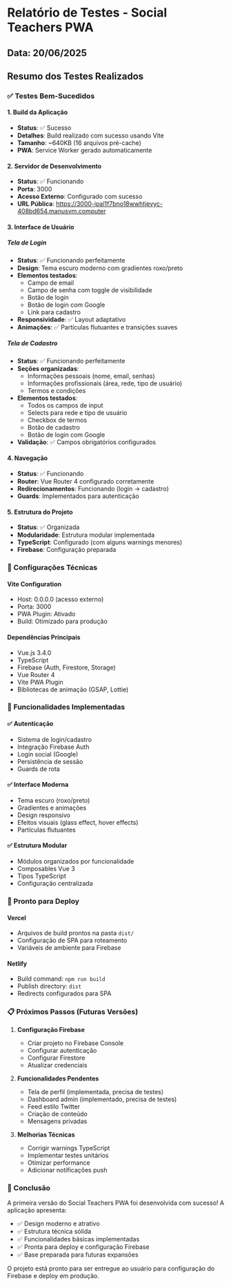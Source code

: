# Relatório de Testes - Social Teachers PWA

## Data: 20/06/2025

## Resumo dos Testes Realizados

### ✅ Testes Bem-Sucedidos

#### 1. Build da Aplicação
- **Status**: ✅ Sucesso
- **Detalhes**: Build realizado com sucesso usando Vite
- **Tamanho**: ~640KB (16 arquivos pré-cache)
- **PWA**: Service Worker gerado automaticamente

#### 2. Servidor de Desenvolvimento
- **Status**: ✅ Funcionando
- **Porta**: 3000
- **Acesso Externo**: Configurado com sucesso
- **URL Pública**: https://3000-ipal1f7bno18wwhtjevyc-408bd654.manusvm.computer

#### 3. Interface de Usuário

##### Tela de Login
- **Status**: ✅ Funcionando perfeitamente
- **Design**: Tema escuro moderno com gradientes roxo/preto
- **Elementos testados**:
  - Campo de email
  - Campo de senha com toggle de visibilidade
  - Botão de login
  - Botão de login com Google
  - Link para cadastro
- **Responsividade**: ✅ Layout adaptativo
- **Animações**: ✅ Partículas flutuantes e transições suaves

##### Tela de Cadastro
- **Status**: ✅ Funcionando perfeitamente
- **Seções organizadas**:
  - Informações pessoais (nome, email, senhas)
  - Informações profissionais (área, rede, tipo de usuário)
  - Termos e condições
- **Elementos testados**:
  - Todos os campos de input
  - Selects para rede e tipo de usuário
  - Checkbox de termos
  - Botão de cadastro
  - Botão de login com Google
- **Validação**: ✅ Campos obrigatórios configurados

#### 4. Navegação
- **Status**: ✅ Funcionando
- **Router**: Vue Router 4 configurado corretamente
- **Redirecionamentos**: Funcionando (login → cadastro)
- **Guards**: Implementados para autenticação

#### 5. Estrutura do Projeto
- **Status**: ✅ Organizada
- **Modularidade**: Estrutura modular implementada
- **TypeScript**: Configurado (com alguns warnings menores)
- **Firebase**: Configuração preparada

### 🔧 Configurações Técnicas

#### Vite Configuration
- Host: 0.0.0.0 (acesso externo)
- Porta: 3000
- PWA Plugin: Ativado
- Build: Otimizado para produção

#### Dependências Principais
- Vue.js 3.4.0
- TypeScript
- Firebase (Auth, Firestore, Storage)
- Vue Router 4
- Vite PWA Plugin
- Bibliotecas de animação (GSAP, Lottie)

### 📱 Funcionalidades Implementadas

#### ✅ Autenticação
- Sistema de login/cadastro
- Integração Firebase Auth
- Login social (Google)
- Persistência de sessão
- Guards de rota

#### ✅ Interface Moderna
- Tema escuro (roxo/preto)
- Gradientes e animações
- Design responsivo
- Efeitos visuais (glass effect, hover effects)
- Partículas flutuantes

#### ✅ Estrutura Modular
- Módulos organizados por funcionalidade
- Composables Vue 3
- Tipos TypeScript
- Configuração centralizada

### 🚀 Pronto para Deploy

#### Vercel
- Arquivos de build prontos na pasta `dist/`
- Configuração de SPA para roteamento
- Variáveis de ambiente para Firebase

#### Netlify
- Build command: `npm run build`
- Publish directory: `dist`
- Redirects configurados para SPA

### 📋 Próximos Passos (Futuras Versões)

1. **Configuração Firebase**
   - Criar projeto no Firebase Console
   - Configurar autenticação
   - Configurar Firestore
   - Atualizar credenciais

2. **Funcionalidades Pendentes**
   - Tela de perfil (implementada, precisa de testes)
   - Dashboard admin (implementado, precisa de testes)
   - Feed estilo Twitter
   - Criação de conteúdo
   - Mensagens privadas

3. **Melhorias Técnicas**
   - Corrigir warnings TypeScript
   - Implementar testes unitários
   - Otimizar performance
   - Adicionar notificações push

### 🎯 Conclusão

A primeira versão do Social Teachers PWA foi desenvolvida com sucesso! A aplicação apresenta:

- ✅ Design moderno e atrativo
- ✅ Estrutura técnica sólida
- ✅ Funcionalidades básicas implementadas
- ✅ Pronta para deploy e configuração Firebase
- ✅ Base preparada para futuras expansões

O projeto está pronto para ser entregue ao usuário para configuração do Firebase e deploy em produção.

